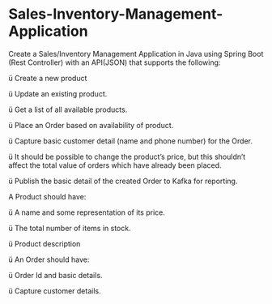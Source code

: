 # Sales-Inventory-Management-Application

Create a Sales/Inventory Management Application in Java using Spring Boot (Rest Controller) with an API(JSON) that supports the following: 

ü  Create a new product 

ü  Update an existing product.

ü  Get a list of all available products.

ü  Place an Order based on availability of product.

ü  Capture basic customer detail (name and phone number) for the Order.

ü  It should be possible to change the product’s price, but this shouldn’t affect the total value of orders which have already been placed.

ü  Publish the basic detail of the created Order to Kafka for reporting.

A Product should have:

ü  A name and some representation of its price.

ü  The total number of items in stock.

ü  Product description

ü  An Order should have:

ü  Order Id and basic details.

ü  Capture customer details.
